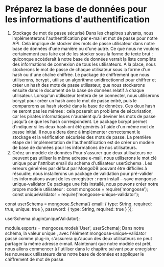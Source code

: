 # Préparez la base de données pour les informations d'authentification

1. Stockage de mot de passe sécurisé
   Dans les chapitres suivants, nous implémenterons l'authentification par e-mail et mot de passe pour notre API. Cela implique de stocker des mots de passe utilisateur dans notre base de données d'une manière ou d'une autre. Ce que nous ne voulons certainement pas faire est de les stocker sous la forme de texte brut : quiconque accéderait à notre base de données verrait la liste complète des informations de connexion de tous les utilisateurs. À la place, nous stockerons le mot de passe de chaque utilisateur sous la forme d'un hash ou d'une chaîne chiffrée.
   Le package de chiffrement que nous utiliserons, bcrypt , utilise un algorithme unidirectionnel pour chiffrer et créer un hash des mots de passe utilisateur, que nous stockerons ensuite dans le document de la base de données relatif à chaque utilisateur. Lorsqu'un utilisateur tentera de se connecter, nous utiliserons bcrypt pour créer un hash avec le mot de passe entré, puis le comparerons au hash stocké dans la base de données. Ces deux hash ne seront pas les mêmes : cela poserait un problème de sécurisation, car les pirates informatiques n'auraient qu'à deviner les mots de passe jusqu'à ce que les hash correspondent. Le package bcrypt permet d'indiquer si les deux hash ont été générés à l'aide d'un même mot de passe initial. Il nous aidera donc à implémenter correctement le stockage et la vérification sécurisés des mots de passe.
   La première étape de l'implémentation de l'authentification est de créer un modèle de base de données pour les informations de nos utilisateurs.
2. Créez un modèle de données
   Pour s'assurer que deux utilisateurs ne peuvent pas utiliser la même adresse e-mail, nous utiliserons le mot clé unique pour l'attribut email du schéma d'utilisateur userSchema . Les erreurs générées par défaut par MongoDB pouvant être difficiles à résoudre, nous installerons un package de validation pour pré-valider les informations avant de les enregistrer :
   npm install --save mongoose-unique-validator
   Ce package une fois installé, nous pouvons créer notre propre modèle utilisateur :
   const mongoose = require('mongoose');
   const uniqueValidator = require('mongoose-unique-validator');

const userSchema = mongoose.Schema({
email: { type: String, required: true, unique: true },
password: { type: String, required: true }
});

userSchema.plugin(uniqueValidator);

module.exports = mongoose.model('User', userSchema);
Dans notre schéma, la valeur unique , avec l'élément mongoose-unique-validator passé comme plug-in, s'assurera qu'aucun des deux utilisateurs ne peut partager la même adresse e-mail.
Maintenant que notre modèle est prêt, nous allons commencer à l'utiliser dans le chapitre suivant pour enregistrer les nouveaux utilisateurs dans notre base de données et appliquer le chiffrement de mot de passe.
